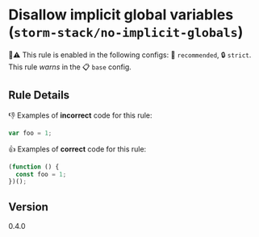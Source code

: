 # Disallow implicit global variables (`storm-stack/no-implicit-globals`)

💼⚠️ This rule is enabled in the following configs: 🌟 `recommended`, 🔒
`strict`. This rule _warns_ in the 📋 `base` config.

<!-- end auto-generated rule header -->

## Rule Details

👎 Examples of **incorrect** code for this rule:

```js
var foo = 1;
```

👍 Examples of **correct** code for this rule:

```js
(function () {
  const foo = 1;
})();
```

## Version

0.4.0
